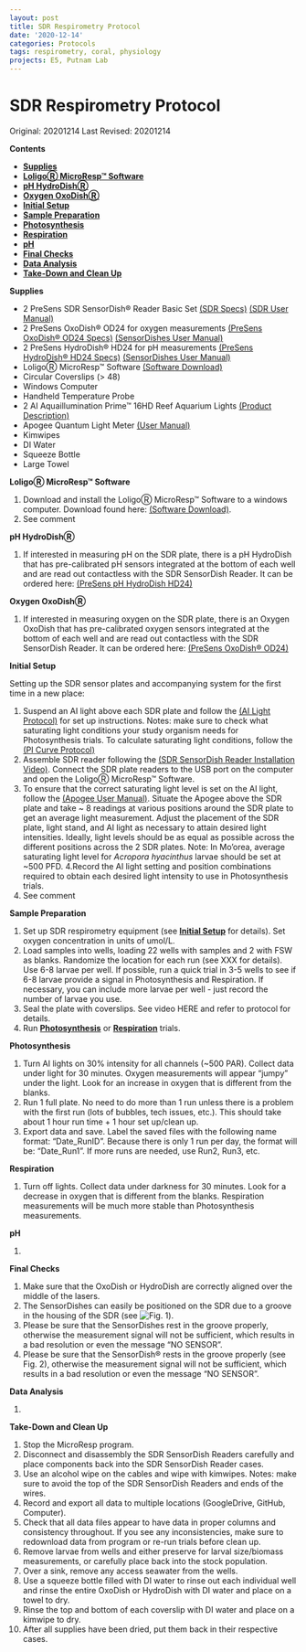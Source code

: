 ```yaml
---
layout: post
title: SDR Respirometry Protocol
date: '2020-12-14'
categories: Protocols
tags: respirometry, coral, physiology
projects: E5, Putnam Lab
---
```


# SDR Respirometry Protocol

Original: 20201214
Last Revised: 20201214

**Contents**
- [**Supplies**](#Supplies)
- [**LoligoⓇ MicroResp™ Software**](#Loligo_MicroResp_Software)
- [**pH HydroDishⓇ**](#pH_HydroDish)
- [**Oxygen OxoDishⓇ**](#Oxygen_OxoDish)
- [**Initial Setup**](#Initial_Setup)
- [**Sample Preparation**](#Sample_Preparation)
- [**Photosynthesis**](#Photosynthesis)
- [**Respiration**](#Respiration)
- [**pH**](#pH)
- [**Final Checks**](#Final_Checks)
- [**Data Analysis**](#Data_Analysis)
- [**Take-Down and Clean Up**](#Take-Down)

<a name="Supplies"></a> **Supplies**

- 2 PreSens SDR SensorDish® Reader Basic Set [(SDR Specs)](https://www.presens.de/products/detail/sdr-sensordish-reader-basic-set) [(SDR User Manual)](https://www.presens.de/index.php?eID=dumpFile&t=f&f=1103&token=6ec566be81833841f3e6b4f16998296b8d4fbe3e) 
- 2 PreSens OxoDish® OD24 for oxygen measurements [(PreSens OxoDish® OD24 Specs)](https://www.presens.de/products/detail/oxodish-od24) [(SensorDishes User Manual)](https://www.presens.de/index.php?eID=dumpFile&t=f&f=1089&token=f982b881d7ba1e288e0f79f3c3100aee4c5e7906) 
- 2 PreSens HydroDish® HD24 for pH measurements [(PreSens HydroDish® HD24 Specs)](https://www.presens.de/products/detail/hydrodish-hd24) [(SensorDishes User Manual)](https://www.presens.de/index.php?eID=dumpFile&t=f&f=1089&token=f982b881d7ba1e288e0f79f3c3100aee4c5e7906) 
- LoligoⓇ MicroResp™ Software [(Software Download)](https://www.loligosystems.com/downloads)
- Circular Coverslips (> 48)
- Windows Computer 
- Handheld Temperature Probe 
- 2 AI Aquaillumination Prime™ 16HD Reef Aquarium Lights [(Product Description)](https://www.aquaillumination.com/products/prime)
- Apogee Quantum Light Meter [(User Manual)](https://www.apogeeinstruments.com/content/MQ-500.pdf)
- Kimwipes
- DI Water
- Squeeze Bottle
- Large Towel

<a name="Loligo_MicroResp_Software"></a> **LoligoⓇ MicroResp™ Software**

1. Download and install the LoligoⓇ MicroResp™ Software to a windows computer. Download found here: [(Software Download)](https://www.loligosystems.com/downloads). 
2. See comment 

<a name="pH_HydroDish"></a> **pH HydroDishⓇ**

1.  If interested in measuring pH on the SDR plate, there is a pH HydroDish that has pre-calibrated pH sensors integrated at the bottom of each well and are read out contactless with the SDR SensorDish Reader. It can be ordered here:  [(PreSens pH HydroDish HD24)](https://www.presens.de/products/detail/hydrodish-hd24)


<a name="Oxygen_OxoDish"></a> **Oxygen OxoDishⓇ**

1.   If interested in measuring oxygen on the SDR plate, there is an Oxygen OxoDish  that has pre-calibrated oxygen sensors integrated at the bottom of each well and are read out contactless with the SDR SensorDish Reader. It can be ordered here: [(PreSens OxoDish® OD24)](https://www.presens.de/products/detail/oxodish-od24)


<a name="Initial_Setup"></a>**Initial Setup**

Setting up the SDR sensor plates and accompanying system for the first time in a new place:

1. Suspend an AI light above each SDR plate and follow the [(AI Light Protocol)](https://github.com/urol-e5/protocols/blob/master/2020-03-18-AI-Lights.md) for set up instructions. Notes: make sure to check what saturating light conditions your study organism needs for Photosynthesis trials. To calculate saturating light conditions, follow the [(PI Curve Protocol)](https://github.com/urol-e5/protocols/blob/master/2020-01-01-PI-Curve-Protocol.md)
2. Assemble SDR reader following the [(SDR SensorDish Reader Installation Video)](https://www.youtube.com/watch?v=F0_b4Ws6Eow&feature=youtu.be). Connect the SDR plate readers to the USB port on the computer and open the LoligoⓇ MicroResp™ Software. 
3. To ensure that the correct saturating light level is set on the AI light, follow the [(Apogee User Manual)](https://www.apogeeinstruments.com/content/MQ-500.pdf). Situate the Apogee above the SDR plate and take ~ 8 readings at various positions around the SDR plate to get an average light measurement. Adjust the placement of the SDR plate, light stand, and AI light as necessary to attain desired light intensities. Ideally, light levels should be as equal as possible across the different positions across the 2 SDR plates. Note: In Mo’orea, average saturating light level for *Acropora hyacinthus* larvae should be set at ~500 PFD. 
4.Record the AI light setting and position combinations required to obtain each desired light intensity to use in Photosynthesis trials.
5. See comment 

<a name="Sample_Preparation"></a> **Sample Preparation**

1. Set up SDR respirometry equipment (see [**Initial Setup**](#Initial_Setup) for details). Set oxygen concentration in units of umol/L. 
2. Load samples into wells, loading 22 wells with samples and 2 with FSW as blanks. Randomize the location for each run (see XXX for details). Use 6-8 larvae per well. If possible, run a quick trial in 3-5 wells to see if 6-8 larvae provide a signal in Photosynthesis and Respiration. If necessary, you can include more larvae per well - just record the number of larvae you use. 
3. Seal the plate with coverslips. See video HERE and refer to protocol for details. 
4. Run [**Photosynthesis**](#Photosynthesis) or [**Respiration**](#Respiration) trials.

<a name="Photosynthesis"></a> **Photosynthesis**

1. Turn AI lights on 30% intensity for all channels (~500 PAR). Collect data under light for 30 minutes. Oxygen measurements will appear “jumpy” under the light. Look for an increase in oxygen that is different from the blanks.
2. Run 1 full plate. No need to do more than 1 run unless there is a problem with the first run (lots of bubbles, tech issues, etc.). This should take about 1 hour run time + 1 hour set up/clean up.
3. Export data and save. Label the saved files with the following name format: “Date_RunID”. Because there is only 1 run per day, the format will be: “Date_Run1”. If more runs are needed, use Run2, Run3, etc.

<a name="Respiration"></a> **Respiration**

1. Turn off lights. Collect data under darkness for 30 minutes. Look for a decrease in oxygen that is different from the blanks. Respiration measurements will be much more stable than Photosynthesis measurements.  

<a name="pH"></a> **pH**

1.  

<a name="Final_Checks"></a> **Final Checks**

1. Make sure that the OxoDish or HydroDish are correctly aligned over the middle of the lasers.
2. The SensorDishes can easily be positioned on the SDR due to a groove in the housing of the SDR (see ![Fig. 1](https://github.com/urol-e5/protocols/blob/master/images/JH_EQ.png)). 
3. Please be sure that the SensorDishes rest in the groove properly, otherwise the measurement signal will not be sufficient, which results in a bad resolution or even the message “NO SENSOR”.
4. Please be sure that the SensorDish® rests in the groove properly (see Fig. 2), otherwise the measurement signal will not be sufficient, which results in a bad resolution or even the message “NO SENSOR”.

<a name="Data_Analysis"></a> **Data Analysis**

1. 

<a name="Take-Down"></a> **Take-Down and Clean Up**

1. Stop the MicroResp program. 
2. Disconnect and disassembly the SDR SensorDish Readers carefully and place components back into the SDR SensorDish Reader cases. 
3. Use an alcohol wipe on the cables and wipe with kimwipes. Notes: make sure to avoid the top of the SDR SensorDish Readers and ends of the wires. 
4. Record and export all data to multiple locations (GoogleDrive, GitHub, Computer).
5. Check that all data files appear to have data in proper columns and consistency throughout. If you see any inconsistencies, make sure to redownload data from program or re-run trials before clean up.
6. Remove larvae from wells and either preserve for larval size/biomass measurements, or carefully place back into the stock population.
7. Over a sink, remove any access seawater from the wells. 
8. Use a squeeze bottle filled with DI water to rinse out each individual well and rinse the entire OxoDish or HydroDish with DI water and place on a towel to dry.
9. Rinse the top and bottom of each coverslip with DI water and place on a kimwipe to dry.
10. After all supplies have been dried, put them back in their respective cases. 
